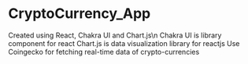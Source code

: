 # CryptoCurrency_App
Created using React, Chakra UI and Chart.js\n
Chakra UI is library component for react
Chart.js is data visualization library for reactjs
Use Coingecko for fetching real-time data of crypto-currencies
